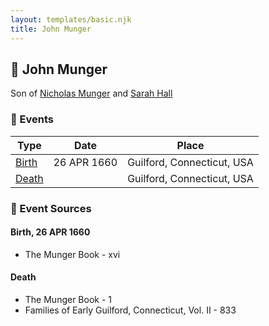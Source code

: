 ```yaml
---
layout: templates/basic.njk
title: John Munger
---
```

## 🔵 John Munger

Son of [Nicholas Munger](/people/4/40603656) and [Sarah Hall](/people/4/42804920)

### 📆 Events

Type | Date | Place
------ | ------ | ------
[Birth](#event-ded18449-bc5a-4aaa-88e1-97eeb3b28253) | 26 APR 1660 | Guilford, Connecticut, USA
[Death](#event-ec08d9cc-4bf3-4c3e-9a23-aeb1f953cf13) |  | Guilford, Connecticut, USA

### 📰 Event Sources

#### <a id="event-ded18449-bc5a-4aaa-88e1-97eeb3b28253"></a> Birth, 26 APR 1660
* The Munger Book  - xvi

#### <a id="event-ec08d9cc-4bf3-4c3e-9a23-aeb1f953cf13"></a> Death
* The Munger Book  - 1
* Families of Early Guilford, Connecticut, Vol. II  - 833